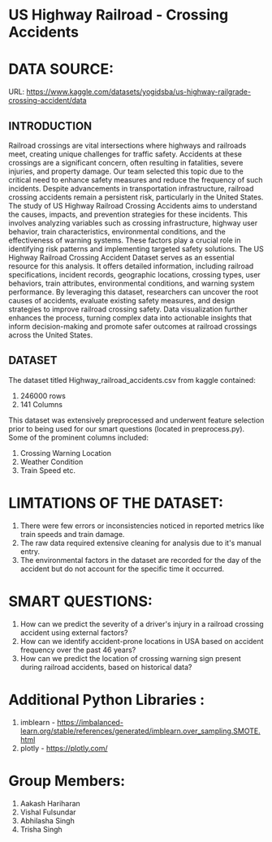 # US Highway Railroad - Crossing Accidents 

# DATA SOURCE:
URL: https://www.kaggle.com/datasets/yogidsba/us-highway-railgrade-crossing-accident/data

## INTRODUCTION
Railroad crossings are vital intersections where highways and railroads meet, creating unique challenges for traffic safety. Accidents at these crossings are a significant concern, often resulting in fatalities, severe injuries, and property damage. Our team selected this topic due to the critical need to enhance safety measures and reduce the frequency of such incidents. Despite advancements in transportation infrastructure, railroad crossing accidents remain a persistent risk, particularly in the United States.
The study of US Highway Railroad Crossing Accidents aims to understand the causes, impacts, and prevention strategies for these incidents. This involves analyzing variables such as crossing infrastructure, highway user behavior, train characteristics, environmental conditions, and the effectiveness of warning systems. These factors play a crucial role in identifying risk patterns and implementing targeted safety solutions.
The US Highway Railroad Crossing Accident Dataset serves as an essential resource for this analysis. It offers detailed information, including railroad specifications, incident records, geographic locations, crossing types, user behaviors, train attributes, environmental conditions, and warning system performance. By leveraging this dataset, researchers can uncover the root causes of accidents, evaluate existing safety measures, and design strategies to improve railroad crossing safety. Data visualization further enhances the process, turning complex data into actionable insights that inform decision-making and promote safer outcomes at railroad crossings across the United States.

## DATASET
The dataset titled Highway_railroad_accidents.csv from kaggle contained:
1) 246000 rows
2) 141 Columns

This dataset was extensively preprocessed and underwent feature selection prior to being used for our smart questions (located in preprocess.py).
Some of the prominent columns included:
1) Crossing Warning Location
2) Weather Condition
3) Train Speed etc.

# LIMTATIONS OF THE DATASET:
1) There were few errors or inconsistencies noticed in reported metrics like train speeds and train damage.
2) The raw data required extensive cleaning for analysis due to it's manual entry.
3) The environmental factors in the dataset are recorded for the day of the accident but do not account for the specific time it occurred.
   
# SMART QUESTIONS:
1) How can we predict the severity of a driver's injury in a railroad crossing accident using external factors?
2) How can we identify accident-prone locations in USA based on accident frequency over the past 46 years?
3) How can we predict the location of crossing warning sign present during railroad accidents, based on historical data?

# Additional Python Libraries :
1) imblearn - https://imbalanced-learn.org/stable/references/generated/imblearn.over_sampling.SMOTE.html
2) plotly - https://plotly.com/

# Group Members:
1) Aakash Hariharan
2) Vishal Fulsundar
3) Abhilasha Singh
4) Trisha Singh





